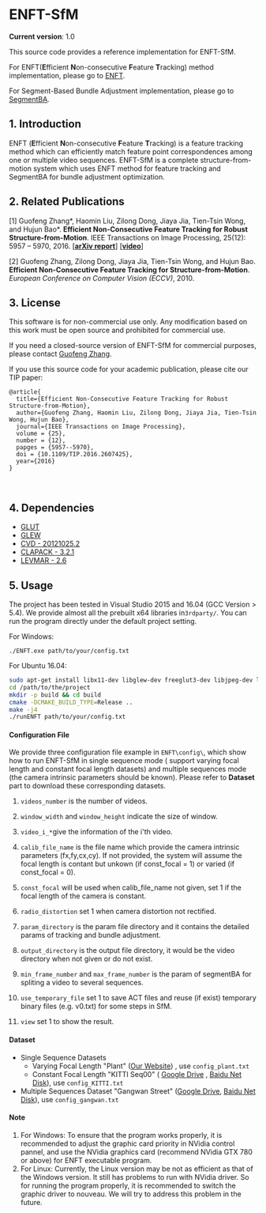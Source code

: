 ﻿# ENFT-SfM

**Current version**: 1.0

This source code provides a reference implementation for ENFT-SfM.

For ENFT(**E**fficient **N**on-consecutive **F**eature **T**racking) method implementation, please go to [ENFT](https://github.com/ZJUCVG/ENFT).

For Segment-Based Bundle Adjustment implementation, please go to [SegmentBA](https://github.com/ZJUCVG/SegmentBA).

## 1. Introduction

ENFT (**E**fficient **N**on-consecutive **F**eature **T**racking) is a feature tracking method which can efficiently match feature point correspondences among one or multiple video sequences. ENFT-SfM is a complete structure-from-motion system which uses ENFT method for feature tracking and SegmentBA for bundle adjustment optimization.

## 2. Related Publications


[1] Guofeng Zhang*, Haomin Liu, Zilong Dong, Jiaya Jia, Tien-Tsin Wong, and Hujun Bao*. **Efficient Non-Consecutive Feature Tracking for Robust Structure-from-Motion**. IEEE Transactions on Image Processing, 25(12): 5957 – 5970, 2016.
[**[arXiv report](http://arxiv.org/abs/1510.08012)**] [**[video](http://www.cad.zju.edu.cn/home/gfzhang/projects/tracking/featuretracking/ENFT-video.wmv)**]

[2] Guofeng Zhang, Zilong Dong, Jiaya Jia, Tien-Tsin Wong, and Hujun Bao. **Efficient Non-Consecutive Feature Tracking for Structure-from-Motion**. *European Conference on Computer Vision (ECCV)*, 2010.

## 3. License


This software is for non-commercial use only. Any modification based on this work must be open source and prohibited for commercial use.

If you need a closed-source version of ENFT-SfM for commercial purposes, please contact [Guofeng Zhang](mailto:zhangguofeng@cad.zju.edu.cn).

If you use this source code for your academic publication, please cite our TIP paper:

	@article{
	  title={Efficient Non-Consecutive Feature Tracking for Robust Structure-from-Motion},
	  author={Guofeng Zhang, Haomin Liu, Zilong Dong, Jiaya Jia, Tien-Tsin Wong, Hujun Bao},
	  journal={IEEE Transactions on Image Processing},
	  volume = {25},
	  number = {12},
	  papges = {5957--5970},
	  doi = {10.1109/TIP.2016.2607425},
	  year={2016}
	}
​	
## 4. Dependencies

- [GLUT](https://www.opengl.org/resources/libraries/glut/)
- [GLEW](http://glew.sourceforge.net/)
- [CVD - 20121025.2](https://github.com/edrosten/libcvd/releases/tag/RELEASE_20121025.2)
- [CLAPACK - 3.2.1](http://www.netlib.org/clapack/)
- [LEVMAR - 2.6](http://www.ics.forth.gr/~lourakis/levmar/)


## 5. Usage

The project has been tested in Visual Studio 2015 and 16.04 (GCC Version > 5.4). We provide almost all the prebuilt x64 libraries in`3rdparty/`. You can run the program directly under the default project setting.

For Windows:

 `./ENFT.exe path/to/your/config.txt`

For Ubuntu 16.04:

```bash
sudo apt-get install libx11-dev libglew-dev freeglut3-dev libjpeg-dev libtiff-dev libpng-dev
cd /path/to/the/project
mkdir -p build && cd build
cmake -DCMAKE_BUILD_TYPE=Release ..
make -j4
./runENFT path/to/your/config.txt
```

#### Configuration File

We provide three configuration file example in `ENFT\config\`, which show how to run ENFT-SfM in single sequence mode ( support varying focal length and constant focal length datasets) and multiple sequences mode (the camera intrinsic parameters should be known). Please refer to **Dataset** part to download these corresponding datasets.

1. `videos_number` is the number of videos.

2. `window_width` and `window_height` indicate the size of window.

3. `video_i_*`give the information of the i'th video.

4. `calib_file_name` is the file name which provide the camera intrinsic parameters (fx,fy,cx,cy). If not provided, the system will assume the focal length is contant but unkown (if const_focal = 1) or varied (if const_focal = 0).

5. `const_focal` will be used when calib_file_name not given, set 1 if the focal length of the camera is constant.

6. `radio_distortion` set 1 when camera distortion not rectified.

7. `param_directory` is the param file directory and it contains the detailed params of tracking and bundle adjustment.

8. `output_directory` is the output file directory, it would be the video directory when not given or do not exist.

9. `min_frame_number` and `max_frame_number` is the param of segmentBA for spliting a video to several sequences.

10. `use_temporary_file` set 1 to save ACT files and reuse (if exist) temporary binary files (e.g. v0.txt) for some steps in SfM.

11. `view` set 1 to show the result.



#### Dataset

- Single Sequence Datasets
  - Varying Focal Length "Plant" ([Our Website](http://www.cad.zju.edu.cn/home/gfzhang/projects/tracking/featuretracking/data/plant.rar)) , use `config_plant.txt` 
  - Constant Focal Length "KITTI Seq00" ( [Google Drive](https://drive.google.com/file/d/1hvpwvf6Y9tTcIniI4fgXg_I02nrrbDbD/view?usp=sharing) , [Baidu Net Disk](https://pan.baidu.com/s/1tv1mEV9yps-LV3VqxRbRHg)), use `config_KITTI.txt`
- Multiple Sequences Dataset "Gangwan Street" ([Google Drive](https://drive.google.com/file/d/0B82Mv44r3F25ZGhtSWdNZ3FQNUE/view?usp=sharing), [Baidu Net Disk](http://pan.baidu.com/s/1kTzsTwV)), use `config_gangwan.txt`

#### Note

1. For Windows: To ensure that the program works properly, it is recommended to adjust the graphic card priority in NVidia control pannel, and use the NVidia graphics card (recommend NVidia GTX 780 or above) for ENFT executable program.
2. For Linux: Currently,  the Linux version may be not as efficient as that of the Windows version. It still has problems to run with NVidia driver. So for running the program properly, it is recommended to switch the graphic driver to nouveau. We will try to address this problem in the future.
